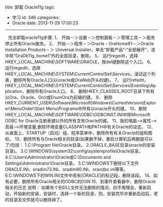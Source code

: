 title: 卸载 Oracle11g
tags:
  - 学习
id: 346
categories:
  - Oracle
date: 2013-11-29 17:00:23
---

<span style="font-size:14px;margin-left:10px;">完全卸载oracle11g步骤:
1、 开始－＞设置－＞控制面板－＞管理工具－＞服务 停止所有Oracle服务。
2、 开始－＞程序－＞Oracle - OraHome81－＞Oracle Installation Products－＞ Universal Installer，单击“卸载产品”-“全部展开”，选中除“OraDb11g_home1”外的全部目录，删除。
5、 运行regedit，选择HKEY_LOCAL_MACHINE\SOFTWARE\ORACLE，按del键删除这个入口。
6、 运行regedit，选择HKEY_LOCAL_MACHINE\SYSTEM\CurrentControlSet\Services，滚动这个列表，删除所有Oracle入口(以oracle或OraWeb开头的键)。
7、 运行refedit，HKEY_LOCAL_MACHINE\SYSTEM\CurrentControlSet\Services\Eventlog\Application，删除所有Oracle入口。
8、 删除HKEY_CLASSES_ROOT目录下所有以Ora、Oracle、Orcl或EnumOra为前缀的键。
9、 删除HKEY_CURRENT_USER\Software\Microsoft\Windows\CurrentVersion\Explorer\MenuOrder\Start Menu\Programs中所有以oracle开头的键。
10、删除HKEY_LOCAL_MACHINE\SOFTWARE\ODBC\ODBCINST.INI中除Microsoft ODBC for Oracle注册表键以外的所有含有Oracle的键。
11、我的电脑--&gt;属性--&gt;高级--&gt;环境变量,删除环境变量CLASSPATH和PATH中有关Oracle的设定。
12、从桌面上、STARTUP（启动）组、程序菜单中，删除所有有关Oracle的组和图标。
13、删除所有与Oracle相关的目录(如果删不掉，重启计算机后再删就可以了)包括：
1.C:\Program file\Oracle目录。
2.ORACLE_BASE目录(oracle的安装目录)。
3.C:\WINDOWS\system32\config\systemprofile\Oracle目录。
4.C:\Users\Administrator\Oracle或C:\Documents and Settings\Administrator\Oracle目录。
5.C:\WINDOWS下删除以下文件ORACLE.INI、oradim73.INI、oradim80.INI、oraodbc.ini等等。
6.C:\WINDOWS下的WIN.INI文件中若有[ORACLE]的标记段，删除该段。
14、如有必要，删除所有Oracle相关的ODBC的DSN
15、到事件查看器中，删除Oracle相关的日志 说明： 如果有个别DLL文件无法删除的情况，则不用理会，重新启动，开始新的安装，安装时，选择一个新的目录，则，安装完毕并重新启动后，老的目录及文件就可以删除掉了。</span>